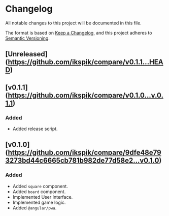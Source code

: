 # Changelog
All notable changes to this project will be documented in this file.

The format is based on [Keep a Changelog](https://keepachangelog.com/en/1.0.0/),
and this project adheres to [Semantic Versioning](https://semver.org/spec/v2.0.0.html).

## [Unreleased] (https://github.com/ikspik/compare/v0.1.1...HEAD)

## [v0.1.1] (https://github.com/ikspik/compare/v0.1.0...v.0.1.1)

### Added
- Added release script.

## [v0.1.0] (https://github.com/ikspik/compare/9dfe48e793273bd44c6665cb781b982de77d58e2...v0.1.0)

### Added
- Added `square` component.
- Added `board` component.
- Implemented User Interface.
- Implemented game logic.
- Added `@angular/pwa`.